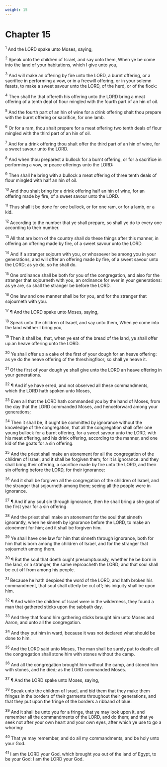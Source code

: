 ```yaml
---
weight: 15
---
```


# Chapter 15

<sup>1</sup> And the LORD spake unto Moses, saying, 

<sup>2</sup> Speak unto the children of Israel, and say unto them, When ye be come into the land of your habitations, which I give unto you, 

<sup>3</sup> And will make an offering by fire unto the LORD, a burnt offering, or a sacrifice in performing a vow, or in a freewill offering, or in your solemn feasts, to make a sweet savour unto the LORD, of the herd, or of the flock: 

<sup>4</sup> Then shall he that offereth his offering unto the LORD bring a meat offering of a tenth deal of flour mingled with the fourth part of an hin of oil. 

<sup>5</sup> And the fourth part of an hin of wine for a drink offering shalt thou prepare with the burnt offering or sacrifice, for one lamb. 

<sup>6</sup> Or for a ram, thou shalt prepare for a meat offering two tenth deals of flour mingled with the third part of an hin of oil. 

<sup>7</sup> And for a drink offering thou shalt offer the third part of an hin of wine, for a sweet savour unto the LORD. 

<sup>8</sup> And when thou preparest a bullock for a burnt offering, or for a sacrifice in performing a vow, or peace offerings unto the LORD: 

<sup>9</sup> Then shall he bring with a bullock a meat offering of three tenth deals of flour mingled with half an hin of oil. 

<sup>10</sup> And thou shalt bring for a drink offering half an hin of wine, for an offering made by fire, of a sweet savour unto the LORD. 

<sup>11</sup> Thus shall it be done for one bullock, or for one ram, or for a lamb, or a kid. 

<sup>12</sup> According to the number that ye shall prepare, so shall ye do to every one according to their number. 

<sup>13</sup> All that are born of the country shall do these things after this manner, in offering an offering made by fire, of a sweet savour unto the LORD. 

<sup>14</sup> And if a stranger sojourn with you, or whosoever be among you in your generations, and will offer an offering made by fire, of a sweet savour unto the LORD; as ye do, so he shall do. 

<sup>15</sup> One ordinance shall be both for you of the congregation, and also for the stranger that sojourneth with you, an ordinance for ever in your generations: as ye are, so shall the stranger be before the LORD. 

<sup>16</sup> One law and one manner shall be for you, and for the stranger that sojourneth with you. 

<sup>17</sup> ¶ And the LORD spake unto Moses, saying, 

<sup>18</sup> Speak unto the children of Israel, and say unto them, When ye come into the land whither I bring you, 

<sup>19</sup> Then it shall be, that, when ye eat of the bread of the land, ye shall offer up an heave offering unto the LORD. 

<sup>20</sup> Ye shall offer up a cake of the first of your dough for an heave offering: as ye do the heave offering of the threshingfloor, so shall ye heave it. 

<sup>21</sup> Of the first of your dough ye shall give unto the LORD an heave offering in your generations. 

<sup>22</sup> ¶ And if ye have erred, and not observed all these commandments, which the LORD hath spoken unto Moses, 

<sup>23</sup> Even all that the LORD hath commanded you by the hand of Moses, from the day that the LORD commanded Moses, and henceforward among your generations; 

<sup>24</sup> Then it shall be, if ought be committed by ignorance without the knowledge of the congregation, that all the congregation shall offer one young bullock for a burnt offering, for a sweet savour unto the LORD, with his meat offering, and his drink offering, according to the manner, and one kid of the goats for a sin offering. 

<sup>25</sup> And the priest shall make an atonement for all the congregation of the children of Israel, and it shall be forgiven them; for it is ignorance: and they shall bring their offering, a sacrifice made by fire unto the LORD, and their sin offering before the LORD, for their ignorance: 

<sup>26</sup> And it shall be forgiven all the congregation of the children of Israel, and the stranger that sojourneth among them; seeing all the people were in ignorance. 

<sup>27</sup> ¶ And if any soul sin through ignorance, then he shall bring a she goat of the first year for a sin offering. 

<sup>28</sup> And the priest shall make an atonement for the soul that sinneth ignorantly, when he sinneth by ignorance before the LORD, to make an atonement for him; and it shall be forgiven him. 

<sup>29</sup> Ye shall have one law for him that sinneth through ignorance, both for him that is born among the children of Israel, and for the stranger that sojourneth among them. 

<sup>30</sup> ¶ But the soul that doeth ought presumptuously, whether he be born in the land, or a stranger, the same reproacheth the LORD; and that soul shall be cut off from among his people. 

<sup>31</sup> Because he hath despised the word of the LORD, and hath broken his commandment, that soul shall utterly be cut off; his iniquity shall be upon him. 

<sup>32</sup> ¶ And while the children of Israel were in the wilderness, they found a man that gathered sticks upon the sabbath day. 

<sup>33</sup> And they that found him gathering sticks brought him unto Moses and Aaron, and unto all the congregation. 

<sup>34</sup> And they put him in ward, because it was not declared what should be done to him. 

<sup>35</sup> And the LORD said unto Moses, The man shall be surely put to death: all the congregation shall stone him with stones without the camp. 

<sup>36</sup> And all the congregation brought him without the camp, and stoned him with stones, and he died; as the LORD commanded Moses. 

<sup>37</sup> ¶ And the LORD spake unto Moses, saying, 

<sup>38</sup> Speak unto the children of Israel, and bid them that they make them fringes in the borders of their garments throughout their generations, and that they put upon the fringe of the borders a ribband of blue: 

<sup>39</sup> And it shall be unto you for a fringe, that ye may look upon it, and remember all the commandments of the LORD, and do them; and that ye seek not after your own heart and your own eyes, after which ye use to go a whoring: 

<sup>40</sup> That ye may remember, and do all my commandments, and be holy unto your God. 

<sup>41</sup> I am the LORD your God, which brought you out of the land of Egypt, to be your God: I am the LORD your God. 


